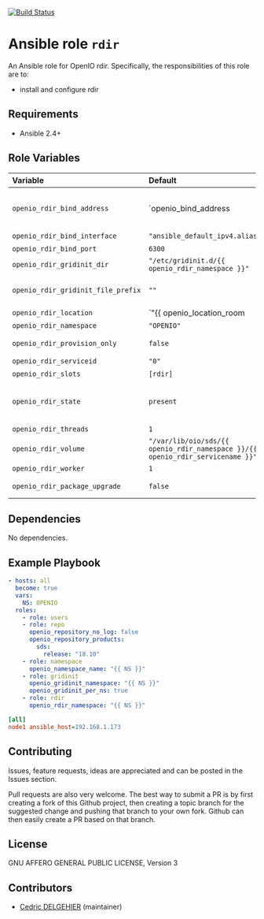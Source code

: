 [![Build Status](https://travis-ci.org/open-io/ansible-role-openio-rdir.svg?branch=master)](https://travis-ci.org/open-io/ansible-role-openio-rdir)
# Ansible role `rdir`

An Ansible role for OpenIO rdir. Specifically, the responsibilities of this role are to:

- install and configure rdir

## Requirements

- Ansible 2.4+

## Role Variables


| Variable   | Default | Comments (type)  |
| :---       | :---    | :---             |
| `openio_rdir_bind_address` | `openio_bind_address | default(hostvars[inventory_hostname]['ansible_' + openio_rdir_bind_interface]['ipv4']['address'])` | Address IP to use |
| `openio_rdir_bind_interface` | `"ansible_default_ipv4.alias"` | Interface to use |
| `openio_rdir_bind_port` | `6300` | Listening PORT |
| `openio_rdir_gridinit_dir` | `"/etc/gridinit.d/{{ openio_rdir_namespace }}"` | Path to copy the gridinit conf |
| `openio_rdir_gridinit_file_prefix` | `""` | Maybe set it to {{ openio_memcached_namespace }}- for old gridinit's style |
| `openio_rdir_location` | `"{{ openio_location_room | default ('') }}{{ openio_location_rack | default ('') }}{{ openio_location_server | default (ansible_hostname ~ '.') }}{{ openio_rdir_serviceid }}"` | Location |
| `openio_rdir_namespace` | `"OPENIO"` | Namespace |
| `openio_rdir_provision_only` | `false` | Provision only without restarting services |
| `openio_rdir_serviceid` | `"0"` | ID in gridinit |
| `openio_rdir_slots` | `[rdir]` | The service's slot in conscience |
| `openio_rdir_state` | `present` | If `absent` the configuration will be removed and service will be stopped. If `offline` the configure part is skipped.|
| `openio_rdir_threads` | `1` | Number of threads |
| `openio_rdir_volume` | `"/var/lib/oio/sds/{{ openio_rdir_namespace }}/{{ openio_rdir_servicename }}"` | Path to store data |
| `openio_rdir_worker` | `1` | Number of workers |
| `openio_rdir_package_upgrade` | `false` | Set the packages to the latest version (to be set in extra_vars) |

## Dependencies

No dependencies.

## Example Playbook

```yaml
- hosts: all
  become: true
  vars:
    NS: OPENIO
  roles:
    - role: users
    - role: repo
      openio_repository_no_log: false
      openio_repository_products:
        sds:
          release: "18.10"
    - role: namespace
      openio_namespace_name: "{{ NS }}"
    - role: gridinit
      openio_gridinit_namespace: "{{ NS }}"
      openio_gridinit_per_ns: true
    - role: rdir
      openio_rdir_namespace: "{{ NS }}"
```


```ini
[all]
node1 ansible_host=192.168.1.173
```

## Contributing

Issues, feature requests, ideas are appreciated and can be posted in the Issues section.

Pull requests are also very welcome.
The best way to submit a PR is by first creating a fork of this Github project, then creating a topic branch for the suggested change and pushing that branch to your own fork.
Github can then easily create a PR based on that branch.

## License

GNU AFFERO GENERAL PUBLIC LICENSE, Version 3

## Contributors

- [Cedric DELGEHIER](https://github.com/cdelgehier) (maintainer)
